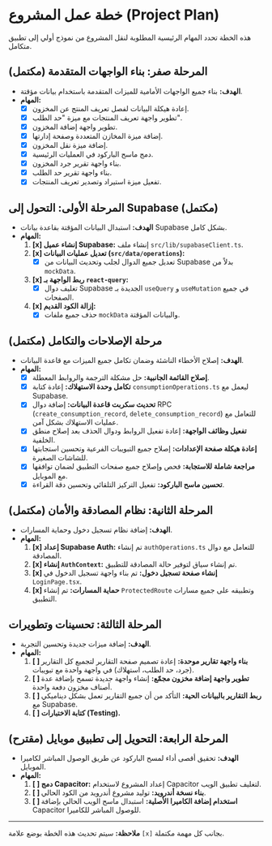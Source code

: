 # خطة عمل المشروع (Project Plan)

هذه الخطة تحدد المهام الرئيسية المطلوبة لنقل المشروع من نموذج أولي إلى تطبيق متكامل.

## المرحلة صفر: بناء الواجهات المتقدمة (مكتمل)
- **الهدف:** بناء جميع الواجهات الأمامية للميزات المتقدمة باستخدام بيانات مؤقتة.
- **المهام:**
    - [x] إعادة هيكلة البيانات لفصل تعريف المنتج عن المخزون.
    - [x] تطوير واجهة تعريف المنتجات مع ميزة "حد الطلب".
    - [x] تطوير واجهة إضافة المخزون.
    - [x] إضافة ميزة المخازن المتعددة وصفحة إدارتها.
    - [x] إضافة ميزة نقل المخزون.
    - [x] دمج ماسح الباركود في العمليات الرئيسية.
    - [x] بناء واجهة تقرير جرد المخزون.
    - [x] بناء واجهة تقرير حد الطلب.
    - [x] تفعيل ميزة استيراد وتصدير تعريف المنتجات.

## المرحلة الأولى: التحول إلى Supabase (مكتمل)
- **الهدف:** استبدال البيانات المؤقتة بقاعدة بيانات Supabase بشكل كامل.
- **المهام:**
    1.  **[x] إنشاء عميل Supabase:** إنشاء ملف `src/lib/supabaseClient.ts`.
    2.  **[x] تعديل عمليات البيانات (`src/data/operations`):**
        - [x] تعديل جميع الدوال لجلب وتحديث البيانات من Supabase بدلاً من `mockData`.
    3.  **[x] ربط الواجهة بـ `react-query`:**
        - [x] تغليف دوال Supabase الجديدة بـ `useQuery` و `useMutation` في جميع الصفحات.
    4.  **[x] إزالة الكود القديم:**
        - [x] حذف جميع ملفات `mockData` والبيانات المؤقتة.

## مرحلة الإصلاحات والتكامل (مكتمل)
- **الهدف:** إصلاح الأخطاء الناشئة وضمان تكامل جميع الميزات مع قاعدة البيانات.
- **المهام:**
    - [x] **إصلاح القائمة الجانبية:** حل مشكلة الترجمة والروابط المعطلة.
    - [x] **تكامل وحدة الاستهلاك:** إعادة كتابة `consumptionOperations.ts` ليعمل مع Supabase.
    - [x] **تحديث سكربت قاعدة البيانات:** إضافة دوال RPC (`create_consumption_record`, `delete_consumption_record`) للتعامل مع عمليات الاستهلاك بشكل آمن.
    - [x] **تفعيل وظائف الواجهة:** إعادة تفعيل الروابط ودوال الحذف بعد إصلاح منطق الخلفية.
    - [x] **إعادة هيكلة صفحة الإعدادات:** إصلاح جميع التبويبات الفرعية وتحسين استجابتها للشاشات الصغيرة.
    - [x] **مراجعة شاملة للاستجابة:** فحص وإصلاح جميع صفحات التطبيق لضمان توافقها مع الموبايل.
    - [x] **تحسين ماسح الباركود:** تفعيل التركيز التلقائي وتحسين دقة القراءة.

## المرحلة الثانية: نظام المصادقة والأمان (مكتمل)
- **الهدف:** إضافة نظام تسجيل دخول وحماية المسارات.
- **المهام:**
    1.  **[x] إعداد Supabase Auth:** تم إنشاء `authOperations.ts` للتعامل مع دوال المصادقة.
    2.  **[x] إنشاء `AuthContext`:** تم إنشاء سياق لتوفير حالة المصادقة للتطبيق.
    3.  **[x] إنشاء صفحة تسجيل دخول:** تم بناء واجهة تسجيل الدخول في `LoginPage.tsx`.
    4.  **[x] حماية المسارات:** تم إنشاء `ProtectedRoute` وتطبيقه على جميع مسارات التطبيق.

## المرحلة الثالثة: تحسينات وتطويرات
- **الهدف:** إضافة ميزات جديدة وتحسين التجربة.
- **المهام:**
    1.  **[ ] بناء واجهة تقارير موحدة:** إعادة تصميم صفحة التقارير لتجميع كل التقارير (جرد، حد الطلب، استهلاك) في واجهة واحدة مع تبويبات.
    2.  **[ ] تطوير واجهة إضافة مخزون مجمّع:** إنشاء واجهة جديدة تسمح بإضافة عدة أصناف مخزون دفعة واحدة.
    3.  **[ ] ربط التقارير بالبيانات الحية:** التأكد من أن جميع التقارير تعمل بشكل ديناميكي مع Supabase.
    4.  **[ ] كتابة الاختبارات (Testing).**

## المرحلة الرابعة: التحويل إلى تطبيق موبايل (مقترح)
- **الهدف:** تحقيق أقصى أداء لمسح الباركود عن طريق الوصول المباشر لكاميرا الموبايل.
- **المهام:**
    1.  **[ ] دمج Capacitor:** إعداد المشروع لاستخدام Capacitor لتغليف تطبيق الويب.
    2.  **[ ] بناء نسخة أندرويد:** توليد مشروع أندرويد من الكود الحالي.
    3.  **[ ] استخدام إضافة الكاميرا الأصلية:** استبدال ماسح الويب الحالي بإضافة Capacitor للوصول المباشر للكاميرا.

---
**ملاحظة:** سيتم تحديث هذه الخطة بوضع علامة `[x]` بجانب كل مهمة مكتملة.
